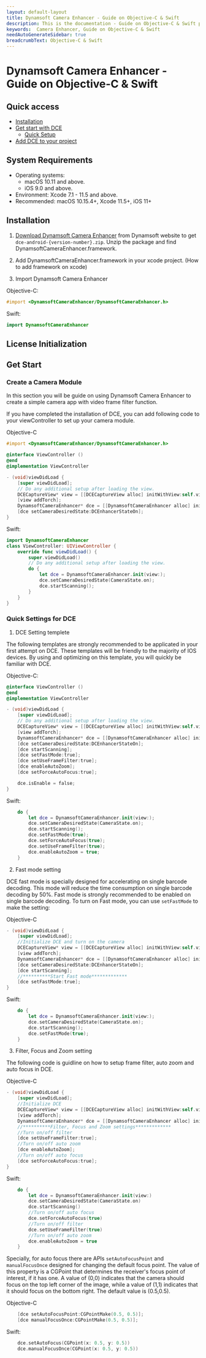 ```yaml
---
layout: default-layout
title: Dynamsoft Camera Enhancer - Guide on Objective-C & Swift
description: This is the documentation - Guide on Objective-C & Swift page of Dynamsoft Camera Enhancer.
keywords:  Camera Enhancer, Guide on Objective-C & Swift
needAutoGenerateSidebar: true
breadcrumbText: Objective-C & Swift
---
```


# Dynamsoft Camera Enhancer - Guide on Objective-C & Swift

## Quick access

- [Installation](#Installation)
- [Get start with DCE](#Get-Start)
    - [Quick Setup](#Quick-Settings-for-DCE)
- [Add DCE to your project](#Add-DCE-to-your-project)

## System Requirements

- Operating systems:
    - macOS 10.11 and above.
    - iOS 9.0 and above.
- Environment: Xcode 7.1 - 11.5 and above.
- Recommended: macOS 10.15.4+, Xcode 11.5+, iOS 11+

## Installation

1. [Download Dynamsoft Camera Enhancer]() from Dynamsoft website to get `dce-android-{version-number}.zip`. Unzip the package and find DynamsoftCameraEnhancer.framework. 

2. Add DynamsoftCameraEnhancer.framework in your xcode project. 
(How to add framework on xcode)

3. Import Dynamsoft Camera Enhancer

Objective-C:
```objectivec
#import <DynamsoftCameraEnhancer/DynamsoftCameraEnhancer.h>
```
Swift:
```Swift
import DynamsoftCameraEnhancer
```

## License Initialization

## Get Start

### Create a Camera Module

In this section you will be guide on using Dynamsoft Camera Enhancer to create a simple camera app with video frame filter function.

If you have completed the installation of DCE, you can add following code to your viewController to set up your camera module.

Objective-C
```objectivec
#import <DynamsoftCameraEnhancer/DynamsoftCameraEnhancer.h>

@interface ViewController ()
@end
@implementation ViewController

- (void)viewDidLoad {
    [super viewDidLoad];
    // Do any additional setup after loading the view.
    DCECaptureView* view = [[DCECaptureView alloc] initWithView:self.view.bounds];
    [view addTorch];
    DynamsoftCameraEnhancer* dce = [[DynamsoftCameraEnhancer alloc] initWithView:view];
    [dce setCameraDesiredState:DCEnhancerStateOn];
}
```
Swift:
```Swift
import DynamsoftCameraEnhancer
class ViewController: UIViewController {
    override func viewDidLoad() {
        super.viewDidLoad()
        // Do any additional setup after loading the view.
        do {
            let dce = DynamsoftCameraEnhancer.init(view:);
            dce.setCameraDesiredState(CameraState.on);
            dce.startScanning();
        }
    }
}
```

### Quick Settings for DCE

1. DCE Setting templete

The following templates are strongly recommended to be applicated in your first attempt on DCE. These templates will be friendly to the majority of IOS devices. By using and optimizing on this template, you will quickly be familiar with DCE.

Objective-C:
```objectivec
@interface ViewController ()
@end
@implementation ViewController

- (void)viewDidLoad {
    [super viewDidLoad];
    // Do any additional setup after loading the view.
    DCECaptureView* view = [[DCECaptureView alloc] initWithView:self.view.bounds];
    [view addTorch];
    DynamsoftCameraEnhancer* dce = [[DynamsoftCameraEnhancer alloc] initWithView:view];
    [dce setCameraDesiredState:DCEnhancerStateOn];
    [dce startScanning];
    [dce setFastMode:true];
    [dce setUseFrameFilter:true];
    [dce enableAutoZoom];
    [dce setForceAutoFocus:true];

    dce.isEnable = false;
}
```

Swift:
```Swift
    do {
        let dce = DynamsoftCameraEnhancer.init(view:);
        dce.setCameraDesiredState(CameraState.on);
        dce.startScanning();
        dce.setFastMode(true);
        dce.setForceAutoFocus(true);
        dce.setUseFrameFilter(true);
        dce.enableAutoZoom = true;
    }
```
2. Fast mode setting

DCE fast mode is specially designed for accelerating on single barcode decoding. This mode will reduce the time consumption on single barcode decoding by 50%. Fast mode is strongly recommended to be enabled on single barcode decoding. To turn on Fast mode, you can use `setFastMode` to make the setting:

Objective-C
```objectivec
- (void)viewDidLoad {
    [super viewDidLoad];
    //Initialize DCE and turn on the camera
    DCECaptureView* view = [[DCECaptureView alloc] initWithView:self.view.bounds];
    [view addTorch];
    DynamsoftCameraEnhancer* dce = [[DynamsoftCameraEnhancer alloc] initWithView:view];
    [dce setCameraDesiredState:DCEnhancerStateOn];
    [dce startScanning];
    //**********Start Fast mode*************
    [dce setFastMode:true];
}
```

Swift:
```Swift
    do {
        let dce = DynamsoftCameraEnhancer.init(view:);
        dce.setCameraDesiredState(CameraState.on);
        dce.startScanning();
        dce.setFastMode(true);
    }
```

3. Filter, Focus and Zoom setting

The following code is guidline on how to setup frame filter, auto zoom and auto focus in DCE.

Objective-C
```objectivec
- (void)viewDidLoad {
    [super viewDidLoad];
    //Initialize DCE
    DCECaptureView* view = [[DCECaptureView alloc] initWithView:self.view.bounds];
    [view addTorch];
    DynamsoftCameraEnhancer* dce = [[DynamsoftCameraEnhancer alloc] initWithView:view];
    //**********Filter, Focus and Zoom settings*************
    //Turn on/off filter
    [dce setUseFrameFilter:true];
    //Turn on/off auto zoom
    [dce enableAutoZoom];
    //Turn on/off auto focus
    [dce setForceAutoFocus:true];
}
```

Swift:
```Swift
    do {
        let dce = DynamsoftCameraEnhancer.init(view:)
        dce.setCameraDesiredState(CameraState.on)
        dce.startScanning()
        //Turn on/off auto focus
        dce.setForceAutoFocus(true)
        //Turn on/off filter
        dce.setUseFrameFilter(true)
        //Turn on/off auto zoom
        dce.enableAutoZoom = true
    }
```

Specially, for auto focus there are APIs `setAutoFocusPoint` and `manualFocusOnce` designed for changing the default focus point. The value of this property is a CGPoint that determines the receiver's focus point of interest, if it has one. A value of (0,0) indicates that the camera should focus on the top left corner of the image, while a value of (1,1) indicates that it should focus on the bottom right. The default value is (0.5,0.5).

Objective-C
```objectivec
    [dce setAutoFocusPoint:CGPointMake(0.5, 0.5)];
    [dce manualFocusOnce:CGPointMake(0.5, 0.5)];
```

Swift:
```Swift
    dce.setAutoFocus(CGPoint(x: 0.5, y: 0.5))
    dce.manualFocusOnce(CGPoint(x: 0.5, y: 0.5))
```